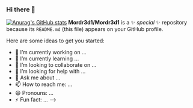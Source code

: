 ### Hi there 👋

[![Anurag's GitHub stats](https://github-readme-stats.vercel.app/api?username=Mordr3d1)](https://github.com/anuraghazra/github-readme-stats)
**Mordr3d1/Mordr3d1** is a ✨ _special_ ✨ repository because its `README.md` (this file) appears on your GitHub profile.

Here are some ideas to get you started:

- 🔭 I’m currently working on ...
- 🌱 I’m currently learning ...
- 👯 I’m looking to collaborate on ...
- 🤔 I’m looking for help with ...
- 💬 Ask me about ...
- 📫 How to reach me: ...
- 😄 Pronouns: ...
- ⚡ Fun fact: ...
-->
